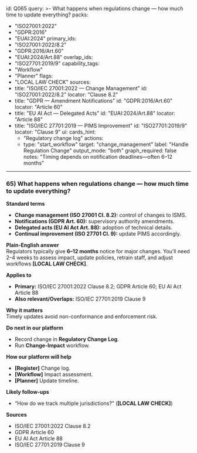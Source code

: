 id: Q065
query: >-
  What happens when regulations change — how much time to update everything?
packs:
  - "ISO27001:2022"
  - "GDPR:2016"
  - "EUAI:2024"
primary_ids:
  - "ISO27001:2022/8.2"
  - "GDPR:2016/Art.60"
  - "EUAI:2024/Art.88"
overlap_ids:
  - "ISO27701:2019/9"
capability_tags:
  - "Workflow"
  - "Planner"
flags:
  - "LOCAL LAW CHECK"
sources:
  - title: "ISO/IEC 27001:2022 — Change Management"
    id: "ISO27001:2022/8.2"
    locator: "Clause 8.2"
  - title: "GDPR — Amendment Notifications"
    id: "GDPR:2016/Art.60"
    locator: "Article 60"
  - title: "EU AI Act — Delegated Acts"
    id: "EUAI:2024/Art.88"
    locator: "Article 88"
  - title: "ISO/IEC 27701:2019 — PIMS Improvement"
    id: "ISO27701:2019/9"
    locator: "Clause 9"
ui:
  cards_hint:
    - "Regulatory change log"
  actions:
    - type: "start_workflow"
      target: "change_management"
      label: "Handle Regulation Change"
output_mode: "both"
graph_required: false
notes: "Timing depends on notification deadlines—often 6–12 months"
---
### 65) What happens when regulations change — how much time to update everything?

**Standard terms**  
- **Change management (ISO 27001 Cl. 8.2):** control of changes to ISMS.  
- **Notifications (GDPR Art. 60):** supervisory authority amendments.  
- **Delegated acts (EU AI Act Art. 88):** adoption of technical details.  
- **Continual improvement (ISO 27701 Cl. 9):** update PIMS accordingly.

**Plain-English answer**  
Regulators typically give **6–12 months** notice for major changes. You’ll need 2–4 weeks to assess impact, update policies, retrain staff, and adjust workflows **[LOCAL LAW CHECK]**.

**Applies to**  
- **Primary:** ISO/IEC 27001:2022 Clause 8.2; GDPR Article 60; EU AI Act Article 88  
- **Also relevant/Overlaps:** ISO/IEC 27701:2019 Clause 9

**Why it matters**  
Timely updates avoid non-conformance and enforcement risk.

**Do next in our platform**  
- Record change in **Regulatory Change Log**.  
- Run **Change-Impact** workflow.

**How our platform will help**  
- **[Register]** Change log.  
- **[Workflow]** Impact assessment.  
- **[Planner]** Update timeline.

**Likely follow-ups**  
- “How do we track multiple jurisdictions?” (**[LOCAL LAW CHECK]**)

**Sources**  
- ISO/IEC 27001:2022 Clause 8.2  
- GDPR Article 60  
- EU AI Act Article 88  
- ISO/IEC 27701:2019 Clause 9
